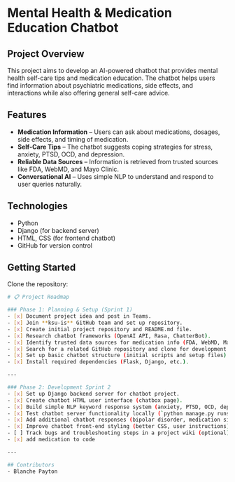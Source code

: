 # Mental Health & Medication Education Chatbot

## Project Overview
This project aims to develop an AI-powered chatbot that provides mental health self-care tips and medication education. The chatbot helps users find information about psychiatric medications, side effects, and interactions while also offering general self-care advice.

## Features
- **Medication Information** – Users can ask about medications, dosages, side effects, and timing of medication.
- **Self-Care Tips** – The chatbot suggests coping strategies for stress, anxiety, PTSD, OCD, and depression.
- **Reliable Data Sources** – Information is retrieved from trusted sources like FDA, WebMD, and Mayo Clinic.
- **Conversational AI** – Uses simple NLP to understand and respond to user queries naturally.

## Technologies
- Python
- Django (for backend server)
- HTML, CSS (for frontend chatbot)
- GitHub for version control

## Getting Started
Clone the repository:
```bash 
# 📋 Project Roadmap

### Phase 1: Planning & Setup (Sprint 1)
- [x] Document project idea and post in Teams.
- [x] Join **ksu-is** GitHub team and set up repository.
- [x] Create initial project repository and README.md file.
- [x] Research chatbot frameworks (OpenAI API, Rasa, ChatterBot).
- [x] Identify trusted data sources for medication info (FDA, WebMD, Mayo Clinic).
- [x] Search for a related GitHub repository and clone for development.
- [x] Set up basic chatbot structure (initial scripts and setup files).
- [x] Install required dependencies (Flask, Django, etc.).

---

### Phase 2: Development Sprint 2
- [x] Set up Django backend server for chatbot project.
- [x] Create chatbot HTML user interface (chatbox page).
- [x] Build simple NLP keyword response system (anxiety, PTSD, OCD, depression).
- [x] Test chatbot server functionality locally (`python manage.py runserver`).
- [x] Add additional chatbot responses (bipolar disorder, medication side effects, coping tips).
- [x] Improve chatbot front-end styling (better CSS, user instructions).
- [ ] Track bugs and troubleshooting steps in a project wiki (optional).
- [x] add medication to code 

---

## Contributors
- Blanche Payton
